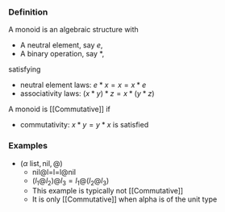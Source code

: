 ### Definition
A monoid is an algebraic structure with
- A neutral element, say $e$,
- A binary operation, say $*$,

satisfying
- neutral element laws: $e*x = x = x*e$
- associativity laws: $(x*y)*z=x*(y*z)$

A monoid is [[Commutative]] if
- commutativity: $x*y=y*x$ is satisfied

### Examples
- $(\alpha \text{ list}, \text{nil}, \text{@})$
	- $\text{nil@l=l=l@nil}$
	- $(l_1@l_2)@l_3=l_1@(l_2@l_3)$
	- This example is typically not [[Commutative]]
	- It is only [[Commutative]] when alpha is of the unit type
